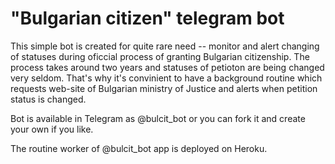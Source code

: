 # "Bulgarian citizen" telegram bot

This simple bot is created for quite rare need -- monitor and alert changing of statuses during oficcial process of granting Bulgarian citizenship. 
The process takes around two years and statuses of petioton are being changed very seldom. That's why it's convinient to have a background routine which requests
web-site of Bulgarian ministry of Justice and alerts when petition status is changed.

Bot is available in Telegram as @bulcit_bot or you can fork it and create your own if you like. 

The routine worker of @bulcit_bot app is deployed on Heroku. 

